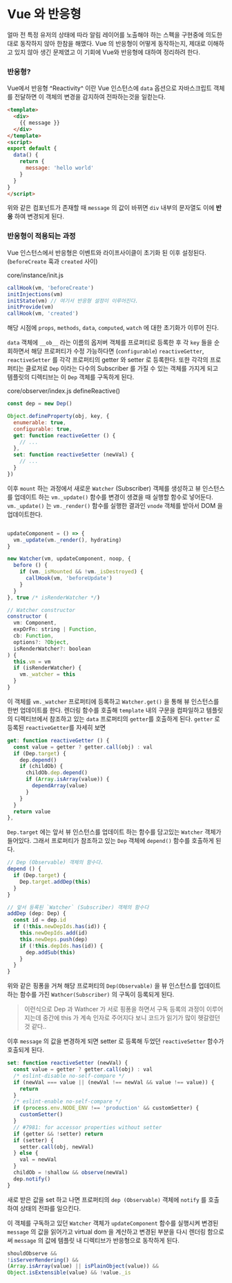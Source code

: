 # Vue 와 반응형

얼마 전 특정 유저의 상태에 따라 알림 레이어를 노출해야 하는 스펙을 구현중에 의도한 대로 동작하지 않아 한참을 해맸다. Vue 의 반응형이 어떻게 동작하는지, 제대로 이해하고 있지 않아 생긴 문제였고 이 기회에 Vue와 반응형에 대하여 정리하려 한다.

### 반응형?

Vue에서 반응형 ^Reactivity^ 이란 Vue 인스턴스에 `data` 옵션으로 자바스크립트 객체를 전달하면 이 객체의 변경을 감지하여 전파하는것을 일컫는다.

```html
<template>
  <div>
    {{ message }}
  </div>
</template>
<script>
export default {
  data() {
    return {
      message: 'hello world'
    }
  }
}
</script>
```

위와 같은 컴포넌트가 존재할 때 `message` 의 값이 바뀌면 `div` 내부의 문자열도 이에 **반응** 하여 변경되게 된다.

### 반응형이 적용되는 과정

Vue 인스턴스에서 반응형은 이벤트와 라이프사이클이 초기화 된 이후 설정된다. (`beforeCreate` 훅과 `created` 사이)

core/instance/init.js
```javascript
callHook(vm, 'beforeCreate')
initInjections(vm)
initState(vm) // 여기서 반응형 설정이 이루어진다.
initProvide(vm)
callHook(vm, 'created')
```

해당 시점에 `props`, `methods`, `data`, `computed`, `watch` 에 대한 초기화가 이루어 진다.

`data` 객체에 `__ob__` 라는 이름의 옵저버 객체를 프로퍼티로 등록한 후 각 `key` 들을 순회하면서 해당 프로퍼티가 수정 가능하다면 (`configurable`) `reactiveGetter`, `reactiveSetter` 를 각각 프로퍼티의 getter 와 setter 로 등록한다. 또한 각각의 프로퍼티는 클로저로 `Dep` 이라는 다수의 Subscriber 를 가질 수 있는 객체를 가지게 되고 템플릿의 디렉티브는 이 `Dep` 객체를 구독하게 된다.

core/observer/index.js defineReactive()
```javascript
const dep = new Dep()

Object.defineProperty(obj, key, {
  enumerable: true,
  configurable: true,
  get: function reactiveGetter () {
    // ...
  },
  set: function reactiveSetter (newVal) {
    // ...
  }
})
```

이후 `mount` 하는 과정에서 새로운 `Watcher` (Subscriber) 객체를 생성하고 뷰 인스턴스를 업데이트 하는 `vm._update()` 함수를 변경이 생겼을 때 실행할 함수로 넣어둔다. `vm._update()` 는 `vm._render()` 함수를 실행한 결과인 `vnode` 객체를 받아서 DOM 을 업데이트한다.

```javascript

updateComponent = () => {
  vm._update(vm._render(), hydrating)
}

new Watcher(vm, updateComponent, noop, {
  before () {
    if (vm._isMounted && !vm._isDestroyed) {
      callHook(vm, 'beforeUpdate')
    }
  }
}, true /* isRenderWatcher */)

// Watcher constructor
constructor (
  vm: Component,
  expOrFn: string | Function,
  cb: Function,
  options?: ?Object,
  isRenderWatcher?: boolean
) {
  this.vm = vm
  if (isRenderWatcher) {
    vm._watcher = this
  }
}
```

이 객체를 `vm._watcher` 프로퍼티에 등록하고 `Watcher.get()` 을 통해 뷰 인스턴스를 한번 업데이트를 한다. 렌더링 함수를 호출해 `template` 내의 구문을 컴파일하고 템플릿의 디렉티브에서 참조하고 있는 `data` 프로퍼티의 `getter`를 호출하게 된다. `getter` 로 등록된 `reactiveGetter`를 자세히 보면

```javascript
get: function reactiveGetter () {
  const value = getter ? getter.call(obj) : val
  if (Dep.target) {
    dep.depend()
    if (childOb) {
      childOb.dep.depend()
      if (Array.isArray(value)) {
        dependArray(value)
      }
    }
  }
  return value
},
```

`Dep.target` 에는 앞서 뷰 인스턴스를 업데이트 하는 함수를 담고있는 `Watcher` 객체가 들어있다. 그래서 프로퍼티가 참조하고 있는 `Dep` 객체에 `depend()` 함수를 호출하게 된다.

```javascript
// Dep (Observable) 객체의 함수다.
depend () {
  if (Dep.target) {
    Dep.target.addDep(this)
  }
}

// 앞서 등록된 `Watcher` (Subscriber) 객체의 함수다
addDep (dep: Dep) {
  const id = dep.id
  if (!this.newDepIds.has(id)) {
    this.newDepIds.add(id)
    this.newDeps.push(dep)
    if (!this.depIds.has(id)) {
      dep.addSub(this)
    }
  }
}
```

위와 같은 핑퐁을 거쳐 해당 프로퍼티의 `Dep(Observable)` 을 뷰 인스턴스를 업데이트 하는 함수를 가진 `Wathcer(Subscriber)` 의 구독이 등록되게 된다.

> 이런식으로 Dep 과 Wathcer 가 서로 핑퐁을 하면서 구독 등록의 과정이 이루어 지는데 중간에 this 가 계속 인자로 주어지다 보니 코드가 읽기가 많이 헷갈렸던것 같다..

이후 `message` 의 값을 변경하게 되면 setter 로 등록해 두었던 `reactiveSetter` 함수가 호출되게 된다.

```javascript
set: function reactiveSetter (newVal) {
  const value = getter ? getter.call(obj) : val
  /* eslint-disable no-self-compare */
  if (newVal === value || (newVal !== newVal && value !== value)) {
    return
  }
  /* eslint-enable no-self-compare */
  if (process.env.NODE_ENV !== 'production' && customSetter) {
    customSetter()
  }
  // #7981: for accessor properties without setter
  if (getter && !setter) return
  if (setter) {
    setter.call(obj, newVal)
  } else {
    val = newVal
  }
  childOb = !shallow && observe(newVal)
  dep.notify()
}
```

새로 받은 값을 set 하고 나면 프로퍼티의 `dep (Observable)` 객체에 `notify` 를 호출하여 상태의 전파를 일으킨다.

이 객체를 구독하고 있던 `Watcher` 객체가 `updateComponent` 함수를 실행시켜 변경된 `message` 의 값을 읽어가고 virtual dom 을 계산하고 변경된 부분을 다시 렌더링 함으로써 `message` 의 값에 템플릿 내 디렉티브가 반응형으로 동작하게 된다.


```javascript
shouldObserve &&
!isServerRendering() &&
(Array.isArray(value) || isPlainObject(value)) &&
Object.isExtensible(value) && !value._is
```
